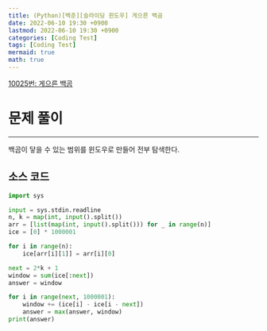 ```yaml
---
title: (Python)[백준][슬라이딩 윈도우] 게으른 백곰
date: 2022-06-10 19:30 +0900
lastmod: 2022-06-10 19:30 +0900
categories: [Coding Test]
tags: [Coding Test]
mermaid: true
math: true
---
```

[10025번: 게으른 백곰](https://www.acmicpc.net/problem/10025)

# **문제 풀이**
---

백곰이 닿을 수 있는 범위를 윈도우로 만들어 전부 탐색한다.

## 소스 코드

```python
import sys

input = sys.stdin.readline
n, k = map(int, input().split())
arr = [list(map(int, input().split())) for _ in range(n)]
ice = [0] * 1000001

for i in range(n):
    ice[arr[i][1]] = arr[i][0]

next = 2*k + 1
window = sum(ice[:next])
answer = window

for i in range(next, 1000001):
    window += (ice[i] - ice[i - next])
    answer = max(answer, window)
print(answer)
```